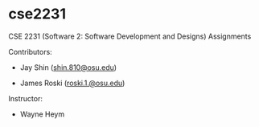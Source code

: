 # cse2231

CSE 2231 (Software 2: Software Development and Designs) Assignments

Contributors:


- Jay Shin (shin.810@osu.edu)


- James Roski (roski.1.@osu.edu)


Instructor:

- Wayne Heym
